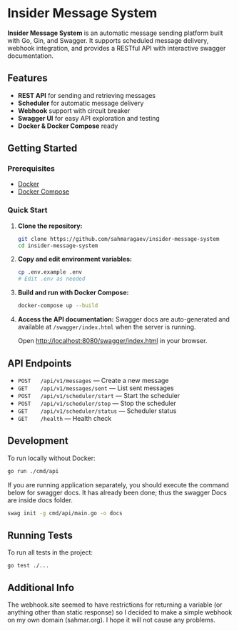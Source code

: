 # Insider Message System

**Insider Message System** is an automatic message sending platform built with Go, Gin, and Swagger. It supports scheduled message delivery, webhook integration, and provides a RESTful API with interactive swagger documentation.

## Features

- **REST API** for sending and retrieving messages
- **Scheduler** for automatic message delivery
- **Webhook** support with circuit breaker
- **Swagger UI** for easy API exploration and testing
- **Docker & Docker Compose** ready

## Getting Started

### Prerequisites

- [Docker](https://www.docker.com/get-started)
- [Docker Compose](https://docs.docker.com/compose/)

### Quick Start

1. **Clone the repository:**
   ```sh
   git clone https://github.com/sahmaragaev/insider-message-system
   cd insider-message-system
   ```

2. **Copy and edit environment variables:**
   ```sh
   cp .env.example .env
   # Edit .env as needed
   ```

3. **Build and run with Docker Compose:**
   ```sh
   docker-compose up --build
   ```

4. **Access the API documentation:**
   Swagger docs are auto-generated and available at `/swagger/index.html` when the server is running.

   Open [http://localhost:8080/swagger/index.html](http://localhost:8080/swagger/index.html) in your browser.

## API Endpoints

- `POST   /api/v1/messages` — Create a new message
- `GET    /api/v1/messages/sent` — List sent messages
- `POST   /api/v1/scheduler/start` — Start the scheduler
- `POST   /api/v1/scheduler/stop` — Stop the scheduler
- `GET    /api/v1/scheduler/status` — Scheduler status
- `GET    /health` — Health check

## Development

To run locally without Docker:

```sh
go run ./cmd/api
```

If you are running application separately, you should execute the command below for swagger docs. It has already been done; thus the swagger Docs are inside docs folder.

```sh
swag init -g cmd/api/main.go -o docs
```

## Running Tests

To run all tests in the project:

```
go test ./...
```

## Additional Info
The webhook.site seemed to have restrictions for returning a variable (or anything other than static response) so I decided to make a simple webhook on my own domain (sahmar.org). I hope it will not cause any problems.